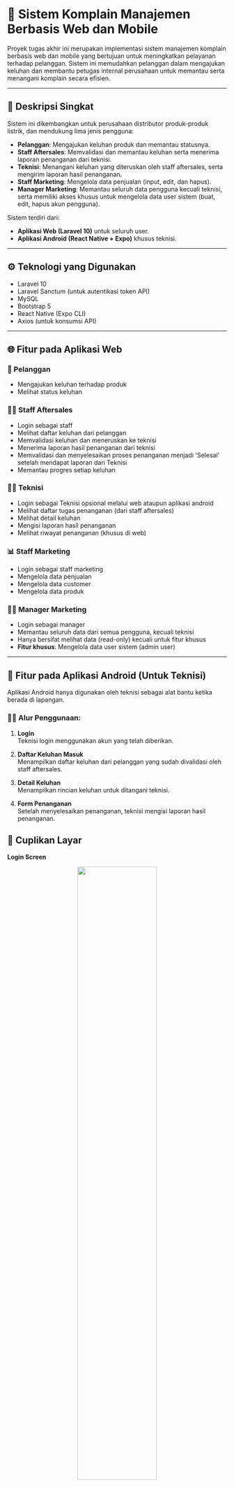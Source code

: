 # 📌 Sistem Komplain Manajemen Berbasis Web dan Mobile

Proyek tugas akhir ini merupakan implementasi sistem manajemen komplain berbasis web dan mobile yang bertujuan untuk meningkatkan pelayanan terhadap pelanggan. Sistem ini memudahkan pelanggan dalam mengajukan keluhan dan membantu petugas internal perusahaan untuk memantau serta menangani komplain secara efisien.

---

## 📖 Deskripsi Singkat

Sistem ini dikembangkan untuk perusahaan distributor produk-produk listrik, dan mendukung lima jenis pengguna:

-   **Pelanggan**: Mengajukan keluhan produk dan memantau statusnya.
-   **Staff Aftersales**: Memvalidasi dan memantau keluhan serta menerima laporan penanganan dari teknisi.
-   **Teknisi**: Menangani keluhan yang diteruskan oleh staff aftersales, serta mengirim laporan hasil penanganan.
-   **Staff Marketing**: Mengelola data penjualan (input, edit, dan hapus).
-   **Manager Marketing**: Memantau seluruh data pengguna kecuali teknisi, serta memiliki akses khusus untuk mengelola data user sistem (buat, edit, hapus akun pengguna).

Sistem terdiri dari:

-   **Aplikasi Web (Laravel 10)** untuk seluruh user.
-   **Aplikasi Android (React Native + Expo)** khusus teknisi.

---

## ⚙️ Teknologi yang Digunakan

-   Laravel 10
-   Laravel Sanctum (untuk autentikasi token API)
-   MySQL
-   Bootstrap 5
-   React Native (Expo CLI)
-   Axios (untuk konsumsi API)

---

## 🌐 Fitur pada Aplikasi Web

### 👤 Pelanggan

-   Mengajukan keluhan terhadap produk
-   Melihat status keluhan

### 🧑‍💼 Staff Aftersales

-   Login sebagai staff
-   Melihat daftar keluhan dari pelanggan
-   Memvalidasi keluhan dan meneruskan ke teknisi
-   Menerima laporan hasil penanganan dari teknisi
-   Memvalidasi dan menyelesaikan proses penanganan menjadi 'Selesai' setelah mendapat laporan dari Teknisi
-   Memantau progres setiap keluhan

### 👨‍🔧 Teknisi

-   Login sebagai Teknisi opsional melalui web ataupun aplikasi android
-   Melihat daftar tugas penanganan (dari staff aftersales)
-   Melihat detail keluhan
-   Mengisi laporan hasil penanganan
-   Melihat riwayat penanganan (khusus di web)

### 📊 Staff Marketing

-   Login sebagai staff marketing
-   Mengelola data penjualan
-   Mengelola data customer
-   Mengelola data produk

### 👨‍💼 Manager Marketing

-   Login sebagai manager
-   Memantau seluruh data dari semua pengguna, kecuali teknisi
-   Hanya bersifat melihat data (read-only) kecuali untuk fitur khusus
-   **Fitur khusus**: Mengelola data user sistem (admin user)

---

## 📱 Fitur pada Aplikasi Android (Untuk Teknisi)

Aplikasi Android hanya digunakan oleh teknisi sebagai alat bantu ketika berada di lapangan.

### 👨‍🔧 Alur Penggunaan:

1. **Login**  
   Teknisi login menggunakan akun yang telah diberikan.

2. **Daftar Keluhan Masuk**  
   Menampilkan daftar keluhan dari pelanggan yang sudah divalidasi oleh staff aftersales.

3. **Detail Keluhan**  
   Menampilkan rincian keluhan untuk ditangani teknisi.

4. **Form Penanganan**  
   Setelah menyelesaikan penanganan, teknisi mengisi laporan hasil penanganan.

## 📸 Cuplikan Layar

**Login Screen**

<p align="center">
    <img src="./screenshots/ss1.jpg" width="60%" />
</p>

**Home Screen**

<p align="center">
    <img src="./screenshots/ss2.jpg" width="60%" />
</p>

**List Keluhan**

<p align="center">
    <img src="./screenshots/ss3.jpg" width="60%" />
</p>

**Halaman Penanganan**

<p align="center">
    <img src="./screenshots/ss4.jpg" width="45%" />
    <img src="./screenshots/ss5.jpg" width="45%" />
</p>

**Halaman Input Hasil Penanganan**

<p align="center">
    <img src="./screenshots/ss6.jpg" width="45%" />
    <img src="./screenshots/ss7.jpg" width="45%" />
</p>

---

## 🧑‍💻 Informasi Login untuk Role Petugas

Berikut adalah informasi login untuk mencoba masing-masing role pada sistem (kecuali pelanggan, karena tidak menggunakan login dan hanya mengisi data di form pengajuan keluhan):

| Role              | No Petugas | Password         |
| ----------------- | ---------- | ---------------- |
| Staff Aftersales  | 02001      | aftersales       |
| Teknisi           | 04001      | teknisi          |
| Staff Marketing   | 03001      | marketing        |
| Manager Marketing | 01001      | managermarketing |

---

## 🌐 Demo Aplikasi

-   🔗 **Aplikasi Web**: [https://helloluthfiii.my.id/aftersales/admin](https://helloluthfiii.my.id/aftersales/admin)

    -   Anda dapat login menggunakan akun demo di atas untuk menjelajahi fitur aplikasi web dari masing-masing user.
    -   Tidak tersedia fitur untuk pelanggan login, pelanggan hanya mengisi form keluhan yang sudah disediakan [disini](https://helloluthfiii.my.id/aftersales/guest)
    -   Untuk Demo alur data dari mulai pelanggan mengajukan keluhan sampai keluhan itu selesai ditangani, anda dapat menggunakan data yang ada dibawah ini supaya datanya valid karena data keluhan yang diinputkan harus terdapat pada database penjualan, jika tidak ada maka data yang diajukan tidak akan valid.

        -   No Seri Produk : SN031
        -   Lokasi : Kecamatan Gamping
        -   Nama Institusi : PLN Sleman

            selain data tersebut, bisa bebas anda isi sesuai keinginan anda. silahkan, dapat dimulai dari pengajuan keluhan sebagai [pelanggan](https://helloluthfiii.my.id/aftersales/guest).

-   📱 **Aplikasi Android (Mobile)**:
    -   Untuk dapat menjalankan aplikasi Android, bisa dilihat pada dokumentasi repository aplikasi mobile di [sini](https://github.com/Mhmmadlthfi/sistem-komplain-manajemen-mobile.git#readme).
    -   Role yang bisa mengakses aplikasi Android: **Teknisi** saja.

---

## 📌 Catatan Pengembangan

-   Aplikasi Android dikembangkan khusus untuk teknisi sebagai bagian dari konsentrasi _Smart Application System_ dalam tugas akhir.
-   Teknisi juga dapat login melalui web, namun versi mobile mempermudah pekerjaan di lapangan.
-   Proyek ini dikembangkan dengan pendekatan REST API, menggunakan Laravel sebagai backend dan React Native sebagai frontend mobile.
